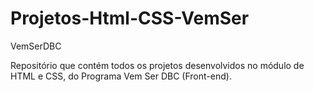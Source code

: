 # Projetos-Html-CSS-VemSer
VemSerDBC

Repositório que contém todos os projetos desenvolvidos no módulo de HTML e CSS, do Programa Vem Ser DBC (Front-end). 


